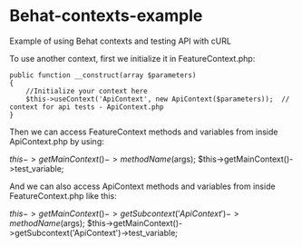 # Behat-contexts-example
Example of using Behat contexts and testing API with cURL  

To use another context, first we initialize it in FeatureContext.php: 

    public function __construct(array $parameters)
    {
        //Initialize your context here
		$this->useContext('ApiContext', new ApiContext($parameters));  // context for api tests - ApiContext.php
    }

Then we can access FeatureContext methods and variables from inside ApiContext.php by using:

  $this->getMainContext()->methodName($args);
  $this->getMainContext()->test_variable;

And we can also access ApiContext methods and variables from inside FeatureContext.php like this:

 $this->getMainContext()->getSubcontext('ApiContext')->methodName($args);
 $this->getMainContext()->getSubcontext('ApiContext')->test_variable;


